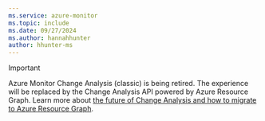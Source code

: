 ```yaml
---
ms.service: azure-monitor
ms.topic: include
ms.date: 09/27/2024
ms.author: hannahhunter
author: hhunter-ms
---
```


> [!IMPORTANT]
> Azure Monitor Change Analysis (classic) is being retired. The experience will be replaced by the Change Analysis API powered by Azure Resource Graph. Learn more about [the future of Change Analysis and how to migrate to Azure Resource Graph](../../change/change-analysis-migration.md).


